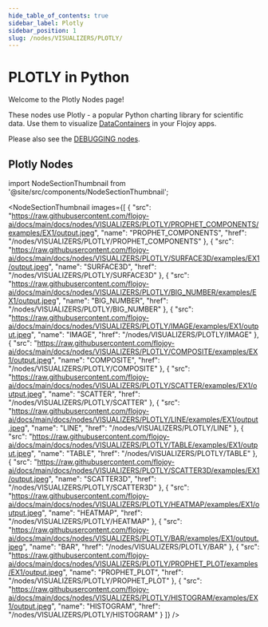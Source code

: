 ```yaml
---
hide_table_of_contents: true
sidebar_label: Plotly
sidebar_position: 1
slug: /nodes/VISUALIZERS/PLOTLY/
---
```


# PLOTLY in Python

Welcome to the Plotly Nodes page!

These nodes use Plotly - a popular Python charting library for scientific data. Use them to visualize [DataContainers](/custom-nodes/data-container/) in your Flojoy apps.

Please also see the [DEBUGGING nodes](/nodes/EXTRACTORS/DEBUGGING/DATACONTAINER_TYPE/).

## Plotly Nodes


<!-- Custom component -->

import NodeSectionThumbnail from '@site/src/components/NodeSectionThumbnail';

<NodeSectionThumbnail images={[
   {
      "src": "https://raw.githubusercontent.com/flojoy-ai/docs/main/docs/nodes/VISUALIZERS/PLOTLY/PROPHET_COMPONENTS/examples/EX1/output.jpeg",
      "name": "PROPHET_COMPONENTS",
      "href": "/nodes/VISUALIZERS/PLOTLY/PROPHET_COMPONENTS"
   },
   {
      "src": "https://raw.githubusercontent.com/flojoy-ai/docs/main/docs/nodes/VISUALIZERS/PLOTLY/SURFACE3D/examples/EX1/output.jpeg",
      "name": "SURFACE3D",
      "href": "/nodes/VISUALIZERS/PLOTLY/SURFACE3D"
   },
   {
      "src": "https://raw.githubusercontent.com/flojoy-ai/docs/main/docs/nodes/VISUALIZERS/PLOTLY/BIG_NUMBER/examples/EX1/output.jpeg",
      "name": "BIG_NUMBER",
      "href": "/nodes/VISUALIZERS/PLOTLY/BIG_NUMBER"
   },
   {
      "src": "https://raw.githubusercontent.com/flojoy-ai/docs/main/docs/nodes/VISUALIZERS/PLOTLY/IMAGE/examples/EX1/output.jpeg",
      "name": "IMAGE",
      "href": "/nodes/VISUALIZERS/PLOTLY/IMAGE"
   },
   {
      "src": "https://raw.githubusercontent.com/flojoy-ai/docs/main/docs/nodes/VISUALIZERS/PLOTLY/COMPOSITE/examples/EX1/output.jpeg",
      "name": "COMPOSITE",
      "href": "/nodes/VISUALIZERS/PLOTLY/COMPOSITE"
   },
   {
      "src": "https://raw.githubusercontent.com/flojoy-ai/docs/main/docs/nodes/VISUALIZERS/PLOTLY/SCATTER/examples/EX1/output.jpeg",
      "name": "SCATTER",
      "href": "/nodes/VISUALIZERS/PLOTLY/SCATTER"
   },
   {
      "src": "https://raw.githubusercontent.com/flojoy-ai/docs/main/docs/nodes/VISUALIZERS/PLOTLY/LINE/examples/EX1/output.jpeg",
      "name": "LINE",
      "href": "/nodes/VISUALIZERS/PLOTLY/LINE"
   },
   {
      "src": "https://raw.githubusercontent.com/flojoy-ai/docs/main/docs/nodes/VISUALIZERS/PLOTLY/TABLE/examples/EX1/output.jpeg",
      "name": "TABLE",
      "href": "/nodes/VISUALIZERS/PLOTLY/TABLE"
   },
   {
      "src": "https://raw.githubusercontent.com/flojoy-ai/docs/main/docs/nodes/VISUALIZERS/PLOTLY/SCATTER3D/examples/EX1/output.jpeg",
      "name": "SCATTER3D",
      "href": "/nodes/VISUALIZERS/PLOTLY/SCATTER3D"
   },
   {
      "src": "https://raw.githubusercontent.com/flojoy-ai/docs/main/docs/nodes/VISUALIZERS/PLOTLY/HEATMAP/examples/EX1/output.jpeg",
      "name": "HEATMAP",
      "href": "/nodes/VISUALIZERS/PLOTLY/HEATMAP"
   },
   {
      "src": "https://raw.githubusercontent.com/flojoy-ai/docs/main/docs/nodes/VISUALIZERS/PLOTLY/BAR/examples/EX1/output.jpeg",
      "name": "BAR",
      "href": "/nodes/VISUALIZERS/PLOTLY/BAR"
   },
   {
      "src": "https://raw.githubusercontent.com/flojoy-ai/docs/main/docs/nodes/VISUALIZERS/PLOTLY/PROPHET_PLOT/examples/EX1/output.jpeg",
      "name": "PROPHET_PLOT",
      "href": "/nodes/VISUALIZERS/PLOTLY/PROPHET_PLOT"
   },
   {
      "src": "https://raw.githubusercontent.com/flojoy-ai/docs/main/docs/nodes/VISUALIZERS/PLOTLY/HISTOGRAM/examples/EX1/output.jpeg",
      "name": "HISTOGRAM",
      "href": "/nodes/VISUALIZERS/PLOTLY/HISTOGRAM"
   }
]} />
